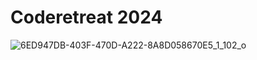 # Coderetreat 2024

![6ED947DB-403F-470D-A222-8A8D058670E5_1_102_o](https://github.com/user-attachments/assets/76d05b00-cf70-453f-bea4-0df6c7f9e8b3)
